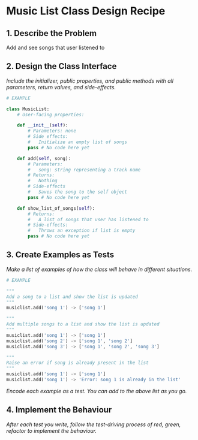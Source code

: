 # Music List Class Design Recipe


## 1. Describe the Problem

Add and see songs that user listened to

## 2. Design the Class Interface

_Include the initializer, public properties, and public methods with all parameters, return values, and side-effects._

```python
# EXAMPLE

class MusicList:
    # User-facing properties:

    def __init__(self):
        # Parameters: none
        # Side effects:
        #   Initialize an empty list of songs
        pass # No code here yet

    def add(self, song):
        # Parameters:
        #   song: string representing a track name
        # Returns:
        #   Nothing
        # Side-effects
        #   Saves the song to the self object
        pass # No code here yet

    def show_list_of_songs(self):
        # Returns:
        #   A list of songs that user has listened to
        # Side-effects:
        #   Throws an exception if list is empty
        pass # No code here yet
```

## 3. Create Examples as Tests

_Make a list of examples of how the class will behave in different situations._

``` python
# EXAMPLE

"""
Add a song to a list and show the list is updated
"""
musiclist.add('song 1') -> ['song 1']

"""
Add multiple songs to a list and show the list is updated
"""
musiclist.add('song 1') -> ['song 1']
musiclist.add('song 2') -> ['song 1', 'song 2']
musiclist.add('song 3') -> ['song 1', 'song 2', 'song 3']

"""
Raise an error if song is already present in the list
"""
musiclist.add('song 1') -> ['song 1']
musiclist.add('song 1') -> 'Error: song 1 is already in the list'
```

_Encode each example as a test. You can add to the above list as you go._

## 4. Implement the Behaviour

_After each test you write, follow the test-driving process of red, green, refactor to implement the behaviour._

